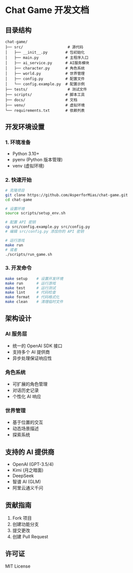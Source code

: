 # Chat Game 开发文档

## 目录结构

```
chat-game/
├── src/                    # 源代码
│   ├── __init__.py        # 包初始化
│   ├── main.py            # 主程序入口
│   ├── ai_service.py      # AI服务模块
│   ├── character.py       # 角色系统
│   ├── world.py           # 世界管理
│   ├── config.py          # 配置文件
│   └── config.example.py  # 配置示例
├── tests/                  # 测试文件
├── scripts/               # 脚本工具
├── docs/                  # 文档
├── venv/                  # 虚拟环境
└── requirements.txt       # 依赖列表
```

## 开发环境设置

### 1. 环境准备
- Python 3.10+
- pyenv (Python 版本管理)
- venv (虚拟环境)

### 2. 快速开始
```bash
# 克隆项目
git clone https://github.com/AsperforMias/chat-game.git
cd chat-game

# 设置环境
source scripts/setup_env.sh

# 配置 API 密钥
cp src/config.example.py src/config.py
# 编辑 src/config.py 添加你的 API 密钥

# 运行游戏
make run
# 或者
./scripts/run_game.sh
```

### 3. 开发命令

```bash
make setup    # 设置开发环境
make run      # 运行游戏
make test     # 运行测试
make lint     # 代码检查
make format   # 代码格式化
make clean    # 清理临时文件
```

## 架构设计

### AI 服务层
- 统一的 OpenAI SDK 接口
- 支持多个 AI 提供商
- 异步处理保证响应性

### 角色系统
- 可扩展的角色管理
- 对话历史记录
- 个性化 AI 响应

### 世界管理
- 基于位置的交互
- 动态场景描述
- 探索系统

## 支持的 AI 提供商

- OpenAI (GPT-3.5/4)
- Kimi (月之暗面)
- DeepSeek
- 智谱 AI (GLM)
- 阿里云通义千问

## 贡献指南

1. Fork 项目
2. 创建功能分支
3. 提交更改
4. 创建 Pull Request

## 许可证

MIT License
